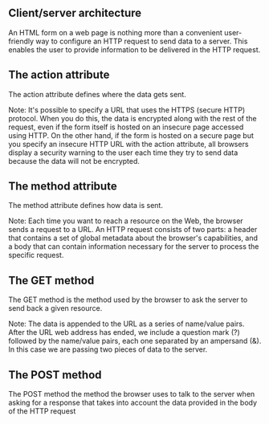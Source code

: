 ## Client/server architecture
An HTML form on a web page is nothing more than a convenient user-friendly way to configure an HTTP request to send data to a server. This enables the user to provide information to be delivered in the HTTP request.


## The action attribute
The action attribute defines where the data gets sent.

Note: It's possible to specify a URL that uses the HTTPS (secure HTTP) protocol. When you do this, the data is encrypted along with the rest of the request, even if the form itself is hosted on an insecure page accessed using HTTP. On the other hand, if the form is hosted on a secure page but you specify an insecure HTTP URL with the action attribute, all browsers display a security warning to the user each time they try to send data because the data will not be encrypted.

## The method attribute
The method attribute defines how data is sent.

Note: Each time you want to reach a resource on the Web, the browser sends a request to a URL. An HTTP request consists of two parts: a header that contains a set of global metadata about the browser's capabilities, and a body that can contain information necessary for the server to process the specific request.

## The GET method
The GET method is the method used by the browser to ask the server to send back a given resource.

Note: The data is appended to the URL as a series of name/value pairs. After the URL web address has ended, we include a question mark (?) followed by the name/value pairs, each one separated by an ampersand (&). In this case we are passing two pieces of data to the server.

## The POST method
The POST method the method the browser uses to talk to the server when asking for a response that takes into account the data provided in the body of the HTTP request